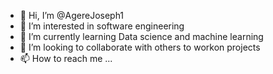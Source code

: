 - 👋 Hi, I’m @AgereJoseph1
- 👀 I’m interested in software engineering
- 🌱 I’m currently learning Data science and machine learning 
- 💞️ I’m looking to collaborate with others to workon projects
- 📫 How to reach me ...

<!---
AgereJoseph1/AgereJoseph1 is a ✨ special ✨ repository because its `README.md` (this file) appears on your GitHub profile.
You can click the Preview link to take a look at your changes.
--->
